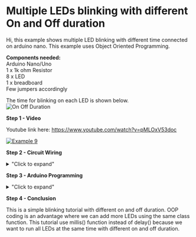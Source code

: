 # Multiple LEDs blinking with different On and Off duration

Hi, this example shows multiple LED blinking with different time connected on arduino nano.
This example uses Object Oriented Programming. 

**Components needed:** </br>
Arduino Nano/Uno </br>
1 x 1k ohm Resistor </br>
8 x LED </br>
1 x breadboard </br>
Few jumpers accordingly </br>

The time for blinking on each LED is shown below. </br>
![On Off Duration](https://user-images.githubusercontent.com/73819661/98286597-327aaa80-1fdf-11eb-954d-f9cc6f6a61b8.PNG)

**Step 1 - Video**

Youtube link here: https://www.youtube.com/watch?v=pMLOxV53doc

[![Example 9](https://img.youtube.com/vi/pMLOxV53doc/0.jpg)](https://www.youtube.com/watch?v=pMLOxV53doc)

**Step 2 - Circuit Wiring**
<details>
<summary>"Click to expand"</summary>
<p align = "centre">
  <img src="https://github.com/hamdibadrul/Embeded-Design/blob/main/Week%204/Example%209/Multi%20LED%20Circuit%20Diagram.PNG" width = "500" height = "300" />   <img src="https://github.com/hamdibadrul/Embeded-Design/blob/main/Week%204/Example%209/Multiple%20LED%20circuit.jpeg" width = "400" height = "400" />
 
Simply complete the circuit connection according to the picture above. I don't want to mess my circuit with many resistors, hence I share 1 resistor with all LED before connecting
them to ground. Thus the anode of each LED need to be connected to the digital pin of Arduino. When all LED is running together, all the current will pass through this one
resistor. I believe this is not a good practice if we run multiple devices that use a lot of current. Luckily, this tutorial just use few amount of current as just to light up the LEDs.
</details>

**Step 3 - Arduino Programming**

<details>
<summary>"Click to expand"</summary>

![code1](https://user-images.githubusercontent.com/73819661/98288051-390a2180-1fe1-11eb-94a3-cd4305ee3df2.PNG)</br>
![code2](https://user-images.githubusercontent.com/73819661/98288055-3a3b4e80-1fe1-11eb-87bc-fc9bba6be673.PNG)</br>
![code3](https://user-images.githubusercontent.com/73819661/98288058-3b6c7b80-1fe1-11eb-9c1d-3af6d9310f55.PNG)</br>
  
 I use Object Oriented Programming (OOP). The advantage of using OOP is you can add as many LED you want with different timing but using only one class function.
 As you can see, only one initialization needed to set multiple LED inside **void init()** function. This is the beauty of using OOP.
 Note that in the LED default function where it wrote **this-> pin = pin** is to assign the passed value to the private variable. We don't use delay() function, instead
 we need to use millis() to run multiple LEDs with different time. 
 
 You can look at the code here --> <a href="https://github.com/hamdibadrul/Embeded-Design/blob/main/Week%204/Example%209/Hamdi_Multple_LED.ino"> Arduino Code </a>
 
</details>


**Step 4 - Conclusion** 

This is a simple blinking tutorial with different on and off duration. OOP coding is an advantage where we can add more LEDs using the same class function. 
This tutorial use millis() function instead of delay() because we want to run all LEDs at the same time with different on and off duration.
